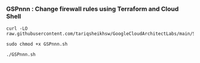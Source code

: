 ### GSPnnn :  Change firewall rules using Terraform and Cloud Shell 


```
curl -LO raw.githubusercontent.com/tariqsheikhsw/GoogleCloudArchitectLabs/main/Solutions/GSPnnn.sh

sudo chmod +x GSPnnn.sh

./GSPnnn.sh
```
